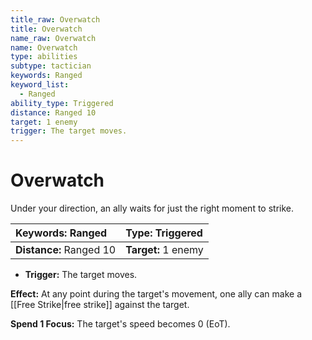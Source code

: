 ```yaml
---
title_raw: Overwatch
title: Overwatch
name_raw: Overwatch
name: Overwatch
type: abilities
subtype: tactician
keywords: Ranged
keyword_list:
  - Ranged
ability_type: Triggered
distance: Ranged 10
target: 1 enemy
trigger: The target moves.
---
```


# Overwatch

Under your direction, an ally waits for just the right moment to strike.

| **Keywords:** Ranged    | **Type:** Triggered |
| :---------------------- | :------------------ |
| **Distance:** Ranged 10 | **Target:** 1 enemy |

- **Trigger:** The target moves.

**Effect:** At any point during the target's movement, one ally can make a [[Free Strike|free strike]] against the target.

**Spend 1 Focus:** The target's speed becomes 0 (EoT).
